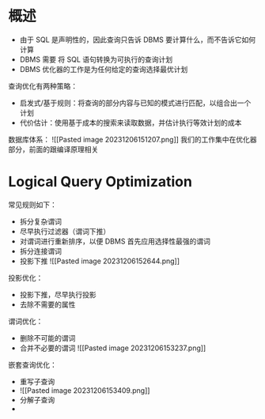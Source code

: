 # 概述
- 由于 SQL 是声明性的，因此查询只告诉 DBMS 要计算什么，而不告诉它如何计算
- DBMS 需要 将 SQL 语句转换为可执行的查询计划
- DBMS 优化器的工作是为任何给定的查询选择最优计划

查询优化有两种策略：
- 启发式/基于规则：将查询的部分内容与已知的模式进行匹配，以组合出一个计划
- 代价估计：使用基于成本的搜索来读取数据，并估计执行等效计划的成本

数据库体系：
![[Pasted image 20231206151207.png]]
我们的工作集中在优化器部分，前面的跟编译原理相关

# Logical Query Optimization
常见规则如下：
- 拆分复杂谓词
- 尽早执行过滤器（谓词下推）
- 对谓词进行重新排序，以便 DBMS 首先应用选择性最强的谓词
- 拆分连接谓词
- 投影下推
![[Pasted image 20231206152644.png]]

投影优化：
- 投影下推，尽早执行投影
- 去除不需要的属性

谓词优化：
- 删除不可能的谓词
- 合并不必要的谓词
![[Pasted image 20231206153237.png]]

嵌套查询优化：
- 重写子查询
- ![[Pasted image 20231206153409.png]]
- 分解子查询
- 

